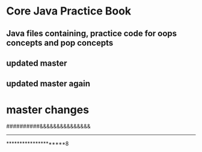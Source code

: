 # Core Java Practice Book
## Java files containing, practice code for oops concepts and pop concepts
## updated master
## updated master again
# master changes

##########&&&&&&&&&&&&&&&
********************
*********************8

